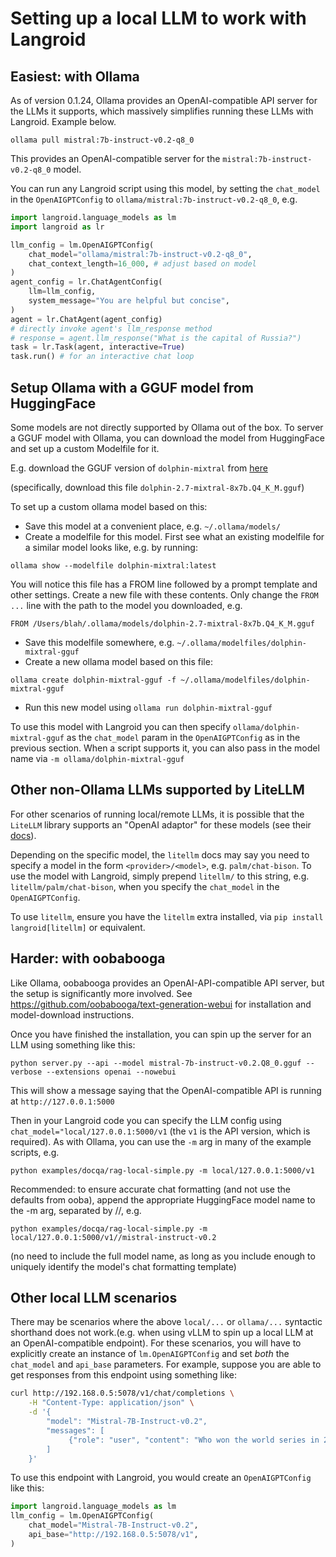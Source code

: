 # Setting up a local LLM to work with Langroid

## Easiest: with Ollama

As of version 0.1.24, Ollama provides an OpenAI-compatible API server for the LLMs it supports,
which massively simplifies running these LLMs with Langroid. Example below.

```
ollama pull mistral:7b-instruct-v0.2-q8_0
```
This provides an OpenAI-compatible 
server for the `mistral:7b-instruct-v0.2-q8_0` model.

You can run any Langroid script using this model, by setting the `chat_model`
in the `OpenAIGPTConfig` to `ollama/mistral:7b-instruct-v0.2-q8_0`, e.g.

```python
import langroid.language_models as lm
import langroid as lr

llm_config = lm.OpenAIGPTConfig(
    chat_model="ollama/mistral:7b-instruct-v0.2-q8_0",
    chat_context_length=16_000, # adjust based on model
)
agent_config = lr.ChatAgentConfig(
    llm=llm_config,
    system_message="You are helpful but concise",
)
agent = lr.ChatAgent(agent_config)
# directly invoke agent's llm_response method
# response = agent.llm_response("What is the capital of Russia?")
task = lr.Task(agent, interactive=True)
task.run() # for an interactive chat loop
```

## Setup Ollama with a GGUF model from HuggingFace

Some models are not directly supported by Ollama out of the box. To server a GGUF
model with Ollama, you can download the model from HuggingFace and set up a custom
Modelfile for it.

E.g. download the GGUF version of `dolphin-mixtral` from
[here](https://huggingface.co/TheBloke/dolphin-2.7-mixtral-8x7b-GGUF)

(specifically, download this file `dolphin-2.7-mixtral-8x7b.Q4_K_M.gguf`)

To set up a custom ollama model based on this:

- Save this model at a convenient place, e.g. `~/.ollama/models/`
- Create a modelfile for this model. First see what an existing modelfile
  for a similar model looks like, e.g. by running:

```
ollama show --modelfile dolphin-mixtral:latest
```
You will notice this file has a FROM line followed by a prompt template and other settings.
Create a new file with these contents.
Only  change the  `FROM ...` line with the path to the model you downloaded, e.g.
```
FROM /Users/blah/.ollama/models/dolphin-2.7-mixtral-8x7b.Q4_K_M.gguf
```
- Save this modelfile somewhere, e.g. `~/.ollama/modelfiles/dolphin-mixtral-gguf`
- Create a new ollama model based on this file:
```
ollama create dolphin-mixtral-gguf -f ~/.ollama/modelfiles/dolphin-mixtral-gguf
``` 

- Run this new model using `ollama run dolphin-mixtral-gguf`

To use this model with Langroid you can then specify `ollama/dolphin-mixtral-gguf`
as the `chat_model` param in the `OpenAIGPTConfig` as in the previous section.
When a script supports it, you can also pass in the model name via
`-m ollama/dolphin-mixtral-gguf`

## Other non-Ollama LLMs supported by LiteLLM

For other scenarios of running local/remote LLMs, it is possible that the `LiteLLM` library
supports an "OpenAI adaptor" for these models (see their [docs](https://litellm.vercel.app/docs/providers)).

Depending on the specific model, the `litellm` docs may say you need to 
specify a model in the form `<provider>/<model>`, e.g. `palm/chat-bison`. 
To use the model with Langroid, simply prepend `litellm/` to this string, e.g. `litellm/palm/chat-bison`,
when you specify the `chat_model` in the `OpenAIGPTConfig`.

To use `litellm`, ensure you have the `litellm` extra installed, 
via `pip install langroid[litellm]` or equivalent.



## Harder: with oobabooga
Like Ollama, oobabooga provides an OpenAI-API-compatible API server, but the setup 
is significantly more involved. See 
https://github.com/oobabooga/text-generation-webui for installation and model-download instructions.

Once you have finished the installation, you can spin up the server for an LLM using
something like this:

```
python server.py --api --model mistral-7b-instruct-v0.2.Q8_0.gguf --verbose --extensions openai --nowebui
```
This will show a message saying that the OpenAI-compatible API is running at `http://127.0.0.1:5000`

Then in your Langroid code you can specify the LLM config using
`chat_model="local/127.0.0.1:5000/v1` (the `v1` is the API version, which is required).
As with Ollama, you can use the `-m` arg in many of the example scripts, e.g.
```
python examples/docqa/rag-local-simple.py -m local/127.0.0.1:5000/v1
```

Recommended: to ensure accurate chat formatting (and not use the defaults from ooba),
  append the appropriate HuggingFace model name to the
  -m arg, separated by //, e.g. 
```
python examples/docqa/rag-local-simple.py -m local/127.0.0.1:5000/v1//mistral-instruct-v0.2
```
  (no need to include the full model name, as long as you include enough to
   uniquely identify the model's chat formatting template)


## Other local LLM scenarios

There may be scenarios where the above `local/...` or `ollama/...` syntactic shorthand
does not work.(e.g. when using vLLM to spin up a local LLM at an OpenAI-compatible
endpoint). For these scenarios, you will have to explicitly create an instance of 
`lm.OpenAIGPTConfig` and set *both* the `chat_model` and `api_base` parameters.
For example, suppose you are able to get responses from this endpoint using something like:
```bash
curl http://192.168.0.5:5078/v1/chat/completions \
    -H "Content-Type: application/json" \
    -d '{
        "model": "Mistral-7B-Instruct-v0.2",
        "messages": [
             {"role": "user", "content": "Who won the world series in 2020?"}
        ]
    }'
```
To use this endpoint with Langroid, you would create an `OpenAIGPTConfig` like this:
```python
import langroid.language_models as lm
llm_config = lm.OpenAIGPTConfig(
    chat_model="Mistral-7B-Instruct-v0.2",
    api_base="http://192.168.0.5:5078/v1",
)
```

